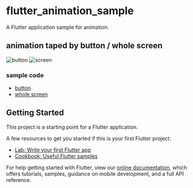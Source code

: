 # flutter_animation_sample

A Flutter application sample for animation.

## animation taped by button / whole screen
![button](https://raw.github.com/wiki/taishi-h/flutter-animation-sample/images/animation_button.gif)
![screen](https://raw.github.com/wiki/taishi-h/flutter-animation-sample/images/animation_screen.gif)

### sample code
- [button](https://github.com/taishi-h/flutter-animation-sample/blob/master/lib/fade_in_with_button.dart)
- [whole screen](https://github.com/taishi-h/flutter-animation-sample/blob/master/lib/fade_in_whole_screen.dart)

## Getting Started

This project is a starting point for a Flutter application.

A few resources to get you started if this is your first Flutter project:

- [Lab: Write your first Flutter app](https://flutter.io/docs/get-started/codelab)
- [Cookbook: Useful Flutter samples](https://flutter.io/docs/cookbook)

For help getting started with Flutter, view our 
[online documentation](https://flutter.io/docs), which offers tutorials, 
samples, guidance on mobile development, and a full API reference.
